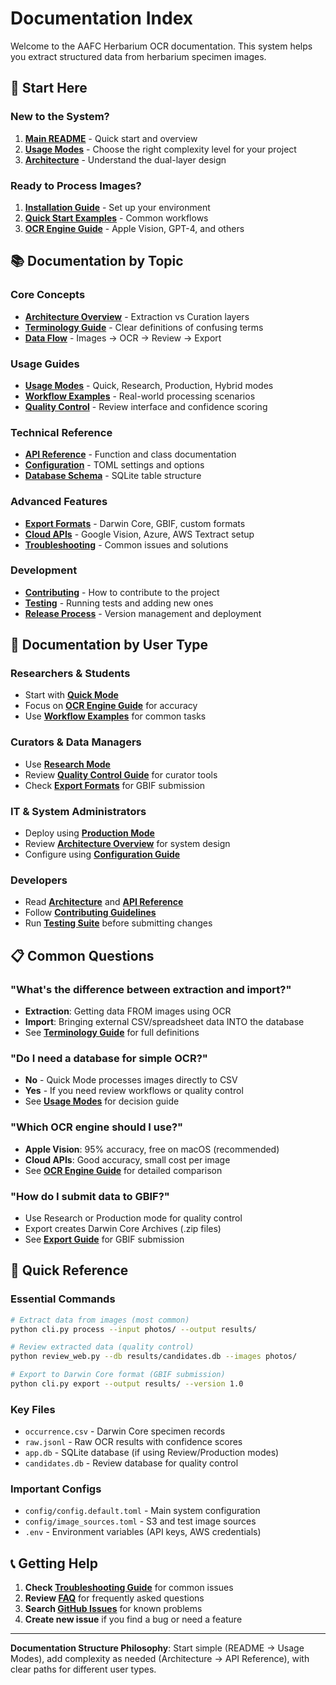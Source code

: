 # Documentation Index

Welcome to the AAFC Herbarium OCR documentation. This system helps you extract structured data from herbarium specimen images.

## 🚀 **Start Here**

### New to the System?
1. **[Main README](../README.md)** - Quick start and overview
2. **[Usage Modes](../USAGE_MODES.md)** - Choose the right complexity level for your project
3. **[Architecture](../ARCHITECTURE.md)** - Understand the dual-layer design

### Ready to Process Images?
1. **[Installation Guide](installation.md)** - Set up your environment
2. **[Quick Start Examples](quickstart_examples.md)** - Common workflows
3. **[OCR Engine Guide](ocr_engines.md)** - Apple Vision, GPT-4, and others

## 📚 **Documentation by Topic**

### **Core Concepts**
- **[Architecture Overview](../ARCHITECTURE.md)** - Extraction vs Curation layers
- **[Terminology Guide](../TERMINOLOGY_GUIDE.md)** - Clear definitions of confusing terms
- **[Data Flow](data_flow.md)** - Images → OCR → Review → Export

### **Usage Guides**
- **[Usage Modes](../USAGE_MODES.md)** - Quick, Research, Production, Hybrid modes
- **[Workflow Examples](workflow_examples.md)** - Real-world processing scenarios
- **[Quality Control](qc.md)** - Review interface and confidence scoring

### **Technical Reference**
- **[API Reference](api_reference.md)** - Function and class documentation
- **[Configuration](configuration.md)** - TOML settings and options
- **[Database Schema](database_schema.md)** - SQLite table structure

### **Advanced Features**
- **[Export Formats](export_and_reporting.md)** - Darwin Core, GBIF, custom formats
- **[Cloud APIs](cloud_apis.md)** - Google Vision, Azure, AWS Textract setup
- **[Troubleshooting](troubleshooting.md)** - Common issues and solutions

### **Development**
- **[Contributing](../CONTRIBUTING.md)** - How to contribute to the project
- **[Testing](testing.md)** - Running tests and adding new ones
- **[Release Process](releases.md)** - Version management and deployment

## 🎯 **Documentation by User Type**

### **Researchers & Students**
- Start with **[Quick Mode](../USAGE_MODES.md#quick-mode-simple-ocr-extraction)**
- Focus on **[OCR Engine Guide](ocr_engines.md)** for accuracy
- Use **[Workflow Examples](workflow_examples.md)** for common tasks

### **Curators & Data Managers**
- Use **[Research Mode](../USAGE_MODES.md#research-mode-quality-control-workflow)**
- Review **[Quality Control Guide](qc.md)** for curator tools
- Check **[Export Formats](export_and_reporting.md)** for GBIF submission

### **IT & System Administrators**
- Deploy using **[Production Mode](../USAGE_MODES.md#production-mode-enterprise-compliance)**
- Review **[Architecture Overview](../ARCHITECTURE.md)** for system design
- Configure using **[Configuration Guide](configuration.md)**

### **Developers**
- Read **[Architecture](../ARCHITECTURE.md)** and **[API Reference](api_reference.md)**
- Follow **[Contributing Guidelines](../CONTRIBUTING.md)**
- Run **[Testing Suite](testing.md)** before submitting changes

## 📋 **Common Questions**

### **"What's the difference between extraction and import?"**
- **Extraction**: Getting data FROM images using OCR
- **Import**: Bringing external CSV/spreadsheet data INTO the database
- See **[Terminology Guide](../TERMINOLOGY_GUIDE.md)** for full definitions

### **"Do I need a database for simple OCR?"**
- **No** - Quick Mode processes images directly to CSV
- **Yes** - If you need review workflows or quality control
- See **[Usage Modes](../USAGE_MODES.md)** for decision guide

### **"Which OCR engine should I use?"**
- **Apple Vision**: 95% accuracy, free on macOS (recommended)
- **Cloud APIs**: Good accuracy, small cost per image
- See **[OCR Engine Guide](ocr_engines.md)** for detailed comparison

### **"How do I submit data to GBIF?"**
- Use Research or Production mode for quality control
- Export creates Darwin Core Archives (.zip files)
- See **[Export Guide](export_and_reporting.md)** for GBIF submission

## 🔧 **Quick Reference**

### **Essential Commands**
```bash
# Extract data from images (most common)
python cli.py process --input photos/ --output results/

# Review extracted data (quality control)
python review_web.py --db results/candidates.db --images photos/

# Export to Darwin Core format (GBIF submission)
python cli.py export --output results/ --version 1.0
```

### **Key Files**
- `occurrence.csv` - Darwin Core specimen records
- `raw.jsonl` - Raw OCR results with confidence scores
- `app.db` - SQLite database (if using Review/Production modes)
- `candidates.db` - Review database for quality control

### **Important Configs**
- `config/config.default.toml` - Main system configuration
- `config/image_sources.toml` - S3 and test image sources
- `.env` - Environment variables (API keys, AWS credentials)

## 📞 **Getting Help**

1. **Check [Troubleshooting Guide](troubleshooting.md)** for common issues
2. **Review [FAQ](faq.md)** for frequently asked questions
3. **Search [GitHub Issues](https://github.com/devvyn/aafc-herbarium-dwc-extraction-2025/issues)** for known problems
4. **Create new issue** if you find a bug or need a feature

---

**Documentation Structure Philosophy**: Start simple (README → Usage Modes), add complexity as needed (Architecture → API Reference), with clear paths for different user types.
